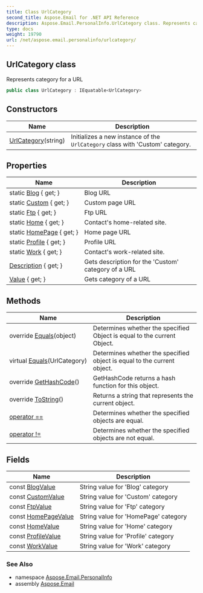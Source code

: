 ```yaml
---
title: Class UrlCategory
second_title: Aspose.Email for .NET API Reference
description: Aspose.Email.PersonalInfo.UrlCategory class. Represents category for a URL
type: docs
weight: 19790
url: /net/aspose.email.personalinfo/urlcategory/
---
```

## UrlCategory class

Represents category for a URL

```csharp
public class UrlCategory : IEquatable<UrlCategory>
```

## Constructors

| Name | Description |
| --- | --- |
| [UrlCategory](urlcategory/)(string) | Initializes a new instance of the `UrlCategory` class with 'Custom' category. |

## Properties

| Name | Description |
| --- | --- |
| static [Blog](../../aspose.email.personalinfo/urlcategory/blog/) { get; } | Blog URL |
| static [Custom](../../aspose.email.personalinfo/urlcategory/custom/) { get; } | Custom page URL |
| static [Ftp](../../aspose.email.personalinfo/urlcategory/ftp/) { get; } | Ftp URL |
| static [Home](../../aspose.email.personalinfo/urlcategory/home/) { get; } | Contact's home-related site. |
| static [HomePage](../../aspose.email.personalinfo/urlcategory/homepage/) { get; } | Home page URL |
| static [Profile](../../aspose.email.personalinfo/urlcategory/profile/) { get; } | Profile URL |
| static [Work](../../aspose.email.personalinfo/urlcategory/work/) { get; } | Contact's work-related site. |
| [Description](../../aspose.email.personalinfo/urlcategory/description/) { get; } | Gets description for the 'Custom' category of a URL |
| [Value](../../aspose.email.personalinfo/urlcategory/value/) { get; } | Gets category of a URL |

## Methods

| Name | Description |
| --- | --- |
| override [Equals](../../aspose.email.personalinfo/urlcategory/equals/#equals_1)(object) | Determines whether the specified Object is equal to the current Object. |
| virtual [Equals](../../aspose.email.personalinfo/urlcategory/equals/#equals)(UrlCategory) | Determines whether the specified object is equal to the current object. |
| override [GetHashCode](../../aspose.email.personalinfo/urlcategory/gethashcode/)() | GetHashCode returns a hash function for this object. |
| override [ToString](../../aspose.email.personalinfo/urlcategory/tostring/)() | Returns a string that represents the current object. |
| [operator ==](../../aspose.email.personalinfo/urlcategory/op_equality/) | Determines whether the specified objects are equal. |
| [operator !=](../../aspose.email.personalinfo/urlcategory/op_inequality/) | Determines whether the specified objects are not equal. |

## Fields

| Name | Description |
| --- | --- |
| const [BlogValue](../../aspose.email.personalinfo/urlcategory/blogvalue/) | String value for 'Blog' category |
| const [CustomValue](../../aspose.email.personalinfo/urlcategory/customvalue/) | String value for 'Custom' category |
| const [FtpValue](../../aspose.email.personalinfo/urlcategory/ftpvalue/) | String value for 'Ftp' category |
| const [HomePageValue](../../aspose.email.personalinfo/urlcategory/homepagevalue/) | String value for 'HomePage' category |
| const [HomeValue](../../aspose.email.personalinfo/urlcategory/homevalue/) | String value for 'Home' category |
| const [ProfileValue](../../aspose.email.personalinfo/urlcategory/profilevalue/) | String value for 'Profile' category |
| const [WorkValue](../../aspose.email.personalinfo/urlcategory/workvalue/) | String value for 'Work' category |

### See Also

* namespace [Aspose.Email.PersonalInfo](../../aspose.email.personalinfo/)
* assembly [Aspose.Email](../../)


